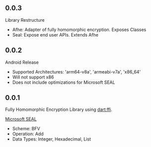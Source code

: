 ## 0.0.3

Library Restructure
* Afhe: Adapter of fully homomorphic encryption. Exposes Classes
* Seal: Expose end user APIs. Extends Afhe

## 0.0.2

Android Release
* Supported Architectures: 'arm64-v8a', 'armeabi-v7a', 'x86_64'
* Will not support x86
* Does not include optimizations for Microsoft SEAL

## 0.0.1

Fully Homomorphic Encryption Library using [dart:ffi](https://dart.dev/interop/c-interop).

[Microsoft SEAL](https://github.com/microsoft/SEAL)
* Scheme: BFV
* Operation: Add
* Data Types: Integer, Hexadecimal, List<Int>

